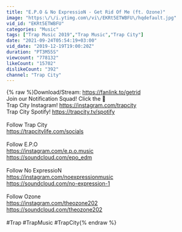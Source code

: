 ```yaml
---
title: "E.P.O & No ExpressioN - Get Rid Of Me (ft. Ozone)"
image: "https:\/\/i.ytimg.com\/vi\/EKRt5ETWBFU\/hqdefault.jpg"
vid_id: "EKRt5ETWBFU"
categories: "Music"
tags: ["Trap Music 2019","Trap Music","Trap City"]
date: "2021-09-24T05:54:19+03:00"
vid_date: "2019-12-19T19:00:20Z"
duration: "PT3M55S"
viewcount: "778132"
likeCount: "15702"
dislikeCount: "392"
channel: "Trap City"
---
```

{% raw %}Download/Stream: <a rel="nofollow" target="blank" href="https://fanlink.to/getrid">https://fanlink.to/getrid</a><br />Join our Notification Squad! Click the 🔔 <br />Trap City Instagram! <a rel="nofollow" target="blank" href="https://instagram.com/trapcity">https://instagram.com/trapcity</a><br />Trap City Spotify! <a rel="nofollow" target="blank" href="https://trapcity.tv/spotify">https://trapcity.tv/spotify</a><br /><br />Follow Trap City<br /><a rel="nofollow" target="blank" href="https://trapcitylife.com/socials">https://trapcitylife.com/socials</a><br /><br />Follow E.P.O<br /><a rel="nofollow" target="blank" href="https://instagram.com/e.p.o.music">https://instagram.com/e.p.o.music</a><br /><a rel="nofollow" target="blank" href="https://soundcloud.com/epo_edm">https://soundcloud.com/epo_edm</a><br /><br />Follow No ExpressioN<br /><a rel="nofollow" target="blank" href="https://instagram.com/noexpressionmusic">https://instagram.com/noexpressionmusic</a><br /><a rel="nofollow" target="blank" href="https://soundcloud.com/no-expression-1">https://soundcloud.com/no-expression-1</a><br /><br />Follow Ozone<br /><a rel="nofollow" target="blank" href="https://instagram.com/theozone202">https://instagram.com/theozone202</a><br /><a rel="nofollow" target="blank" href="https://soundcloud.com/theozone202">https://soundcloud.com/theozone202</a><br /><br />#Trap #TrapMusic #TrapCity{% endraw %}
